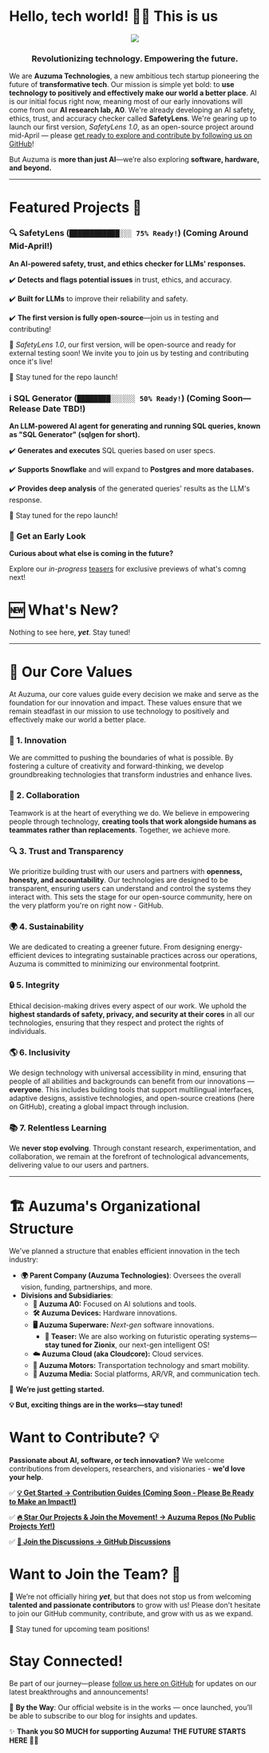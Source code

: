 # Hello, tech world! 👋🏿 This is us

<div align="center" width="100%">

<img src="https://github.com/user-attachments/assets/fd50cabe-fdeb-478f-9d24-eb9a8d6a290a" />

<h3><b>Revolutionizing technology. Empowering the future.</b></h3>

</div>

We are **Auzuma Technologies**, a new ambitious tech startup pioneering the future of **transformative tech**. Our mission is simple yet bold: to **use technology to positively and effectively make our world a better place**. AI is our initial focus right now, meaning most of our early innovations will come from our **AI research lab, A0**. We're already developing an AI safety, ethics, trust, and accuracy checker called **SafetyLens**. We're gearing up to launch our first version, *SafetyLens 1.0*, as an open-source project around mid-April — please [get ready to explore and contribute by following us on GitHub](https://github.com/auzuma)!

But Auzuma is **more than just AI**—we’re also exploring **software, hardware, and beyond.**  

---

# Featured Projects 🚀

### 🔍 SafetyLens (`████████████░░░ 75% Ready!`) (Coming Around Mid-April!)
**An AI-powered safety, trust, and ethics checker for LLMs' responses.**

✔️ **Detects and flags potential issues** in trust, ethics, and accuracy.

✔️ **Built for LLMs** to improve their reliability and safety.  

✔️ **The first version is fully open-source**—join us in testing and contributing!

🚀 *SafetyLens 1.0*, our first version, will be open-source and ready for external testing soon! We invite you to join us by testing and contributing once it's live!

📢 Stay tuned for the repo launch!

### ℹ️ SQL Generator (`████████░░░░░░ 50% Ready!`) (Coming Soon—Release Date TBD!)
**An LLM-powered AI agent for generating and running SQL queries, known as "SQL Generator" (sqlgen for short).**

✔️ **Generates and executes** SQL queries based on user specs.

✔️ **Supports Snowflake** and will expand to **Postgres and more databases.**

✔️ **Provides deep analysis** of the generated queries' results as the LLM's response.

📢 Stay tuned for the repo launch!

### 👀 Get an Early Look
**Curious about what else is coming in the future?**

Explore our *in-progress* [teasers](https://github.com/auzuma/teasers) for exclusive previews of what's comng next!

# 🆕 What's New?
Nothing to see here, ***yet***. Stay tuned!

---

# 🌟 Our Core Values

At Auzuma, our core values guide every decision we make and serve as the foundation for our innovation and impact. These values ensure that we remain steadfast in our mission to use technology to positively and effectively make our world a better place.

### 🚀 1. Innovation

We are committed to pushing the boundaries of what is possible. By fostering a culture of creativity and forward-thinking, we develop groundbreaking technologies that transform industries and enhance lives.

### 🤝 2. Collaboration

Teamwork is at the heart of everything we do. We believe in empowering people through technology, **creating tools that work alongside humans as teammates rather than replacements**. Together, we achieve more.

### 🔍 3. Trust and Transparency

We prioritize building trust with our users and partners with **openness, honesty, and accountability**. Our technologies are designed to be transparent, ensuring users can understand and control the systems they interact with. This sets the stage for our open-source community, here on the very platform you're on right now - GitHub.

### 🌍 4. Sustainability

We are dedicated to creating a greener future. From designing energy-efficient devices to integrating sustainable practices across our operations, Auzuma is committed to minimizing our environmental footprint.

### 🔒 5. Integrity

Ethical decision-making drives every aspect of our work. We uphold the **highest standards of safety, privacy, and security at their cores** in all our technologies, ensuring that they respect and protect the rights of individuals.

### 🌎 6. Inclusivity

We design technology with universal accessibility in mind, ensuring that people of all abilities and backgrounds can benefit from our innovations — **everyone**. This includes building tools that support multilingual interfaces, adaptive designs, assistive technologies, and open-source creations (here on GitHub), creating a global impact through inclusion.

### 📚 7. Relentless Learning

We **never stop evolving**. Through constant research, experimentation, and collaboration, we remain at the forefront of technological advancements, delivering value to our users and partners.

---

# 🏗️ Auzuma's Organizational Structure

We've planned a structure that enables efficient innovation in the tech industry:
- **🌍 Parent Company (Auzuma Technologies)**: Oversees the overall vision, funding, partnerships, and more.
- **Divisions and Subsidiaries**:
	- **🤖 Auzuma A0:** Focused on AI solutions and tools.
	- **🛠️ Auzuma Devices:** Hardware innovations.
   	- **🖥️ Auzuma Superware:** *Next-gen* software innovations.
   		- **🤫 Teaser:** We are also working on futuristic operating systems—**stay tuned for Zionix**, our next-gen intelligent OS!
	- **☁️ Auzuma Cloud (aka Cloudcore):** Cloud services.
	- **🚗 Auzuma Motors:** Transportation technology and smart mobility.
	- **📡 Auzuma Media:** Social platforms, AR/VR, and communication tech.

🔮 **We’re just getting started.**

**💡 But, exciting things are in the works—stay tuned!**

# Want to Contribute? 💡

**Passionate about AI, software, or tech innovation?** We welcome contributions from developers, researchers, and visionaries - **we'd love your help**.

✅ **[💡 Get Started → Contribution Guides (Coming Soon - Please Be Ready to Make an Impact!)](#)**

✅ **[🔥 Star Our Projects & Join the Movement! → Auzuma Repos (No Public Projects ***Yet***!)](https://github.com/orgs/auzuma/repositories)**  

✅ **[🔗 Join the Discussions → GitHub Discussions](https://github.com/orgs/auzuma/discussions)**

# Want to Join the Team? 🤝

💼 We’re not officially hiring ***yet***, but that does not stop us from welcoming **talented and passionate contributors** to grow with us! Please don't hesitate to join our GitHub community, contribute, and grow with us as we expand.

📢 Stay tuned for upcoming team positions!

# Stay Connected!

Be part of our journey—please [follow us here on GitHub](https://github.com/auzuma) for updates on our latest breakthroughs and announcements!  

📢 **By the Way**: Our official website is in the works — once launched, you’ll be able to subscribe to our blog for insights and updates.  

✨ **Thank you SO MUCH for supporting Auzuma!** **THE FUTURE STARTS HERE** 🚀🔥  
